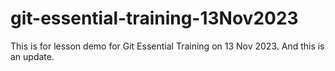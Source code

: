 # git-essential-training-13Nov2023

This is for lesson demo for Git Essential Training on 13 Nov 2023.
And this is an update.
